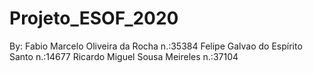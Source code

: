 # Projeto_ESOF_2020

By:
Fabio Marcelo Oliveira da Rocha n.:35384
Felipe Galvao do Espírito Santo n.:14677
Ricardo Miguel Sousa Meireles n.:37104

